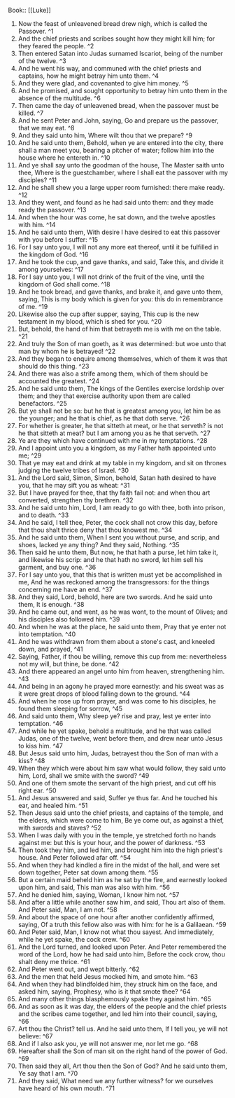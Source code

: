  Book:: [[Luke]]
 1. Now the feast of unleavened bread drew nigh, which is called the Passover. ^1
 2. And the chief priests and scribes sought how they might kill him; for they feared the people. ^2
 3. Then entered Satan into Judas surnamed Iscariot, being of the number of the twelve. ^3
 4. And he went his way, and communed with the chief priests and captains, how he might betray him unto them. ^4
 5. And they were glad, and covenanted to give him money. ^5
 6. And he promised, and sought opportunity to betray him unto them in the absence of the multitude. ^6
 7. Then came the day of unleavened bread, when the passover must be killed. ^7
 8. And he sent Peter and John, saying, Go and prepare us the passover, that we may eat. ^8
 9. And they said unto him, Where wilt thou that we prepare? ^9
 10. And he said unto them, Behold, when ye are entered into the city, there shall a man meet you, bearing a pitcher of water; follow him into the house where he entereth in. ^10
 11. And ye shall say unto the goodman of the house, The Master saith unto thee, Where is the guestchamber, where I shall eat the passover with my disciples? ^11
 12. And he shall shew you a large upper room furnished: there make ready. ^12
 13. And they went, and found as he had said unto them: and they made ready the passover. ^13
 14. And when the hour was come, he sat down, and the twelve apostles with him. ^14
 15. And he said unto them, With desire I have desired to eat this passover with you before I suffer: ^15
 16. For I say unto you, I will not any more eat thereof, until it be fulfilled in the kingdom of God. ^16
 17. And he took the cup, and gave thanks, and said, Take this, and divide it among yourselves: ^17
 18. For I say unto you, I will not drink of the fruit of the vine, until the kingdom of God shall come. ^18
 19. And he took bread, and gave thanks, and brake it, and gave unto them, saying, This is my body which is given for you: this do in remembrance of me. ^19
 20. Likewise also the cup after supper, saying, This cup is the new testament in my blood, which is shed for you. ^20
 21. But, behold, the hand of him that betrayeth me is with me on the table. ^21
 22. And truly the Son of man goeth, as it was determined: but woe unto that man by whom he is betrayed! ^22
 23. And they began to enquire among themselves, which of them it was that should do this thing. ^23
 24. And there was also a strife among them, which of them should be accounted the greatest. ^24
 25. And he said unto them, The kings of the Gentiles exercise lordship over them; and they that exercise authority upon them are called benefactors. ^25
 26. But ye shall not be so: but he that is greatest among you, let him be as the younger; and he that is chief, as he that doth serve. ^26
 27. For whether is greater, he that sitteth at meat, or he that serveth? is not he that sitteth at meat? but I am among you as he that serveth. ^27
 28. Ye are they which have continued with me in my temptations. ^28
 29. And I appoint unto you a kingdom, as my Father hath appointed unto me; ^29
 30. That ye may eat and drink at my table in my kingdom, and sit on thrones judging the twelve tribes of Israel. ^30
 31. And the Lord said, Simon, Simon, behold, Satan hath desired to have you, that he may sift you as wheat: ^31
 32. But I have prayed for thee, that thy faith fail not: and when thou art converted, strengthen thy brethren. ^32
 33. And he said unto him, Lord, I am ready to go with thee, both into prison, and to death. ^33
 34. And he said, I tell thee, Peter, the cock shall not crow this day, before that thou shalt thrice deny that thou knowest me. ^34
 35. And he said unto them, When I sent you without purse, and scrip, and shoes, lacked ye any thing? And they said, Nothing. ^35
 36. Then said he unto them, But now, he that hath a purse, let him take it, and likewise his scrip: and he that hath no sword, let him sell his garment, and buy one. ^36
 37. For I say unto you, that this that is written must yet be accomplished in me, And he was reckoned among the transgressors: for the things concerning me have an end. ^37
 38. And they said, Lord, behold, here are two swords. And he said unto them, It is enough. ^38
 39. And he came out, and went, as he was wont, to the mount of Olives; and his disciples also followed him. ^39
 40. And when he was at the place, he said unto them, Pray that ye enter not into temptation. ^40
 41. And he was withdrawn from them about a stone's cast, and kneeled down, and prayed, ^41
 42. Saying, Father, if thou be willing, remove this cup from me: nevertheless not my will, but thine, be done. ^42
 43. And there appeared an angel unto him from heaven, strengthening him. ^43
 44. And being in an agony he prayed more earnestly: and his sweat was as it were great drops of blood falling down to the ground. ^44
 45. And when he rose up from prayer, and was come to his disciples, he found them sleeping for sorrow, ^45
 46. And said unto them, Why sleep ye? rise and pray, lest ye enter into temptation. ^46
 47. And while he yet spake, behold a multitude, and he that was called Judas, one of the twelve, went before them, and drew near unto Jesus to kiss him. ^47
 48. But Jesus said unto him, Judas, betrayest thou the Son of man with a kiss? ^48
 49. When they which were about him saw what would follow, they said unto him, Lord, shall we smite with the sword? ^49
 50. And one of them smote the servant of the high priest, and cut off his right ear. ^50
 51. And Jesus answered and said, Suffer ye thus far. And he touched his ear, and healed him. ^51
 52. Then Jesus said unto the chief priests, and captains of the temple, and the elders, which were come to him, Be ye come out, as against a thief, with swords and staves? ^52
 53. When I was daily with you in the temple, ye stretched forth no hands against me: but this is your hour, and the power of darkness. ^53
 54. Then took they him, and led him, and brought him into the high priest's house. And Peter followed afar off. ^54
 55. And when they had kindled a fire in the midst of the hall, and were set down together, Peter sat down among them. ^55
 56. But a certain maid beheld him as he sat by the fire, and earnestly looked upon him, and said, This man was also with him. ^56
 57. And he denied him, saying, Woman, I know him not. ^57
 58. And after a little while another saw him, and said, Thou art also of them. And Peter said, Man, I am not. ^58
 59. And about the space of one hour after another confidently affirmed, saying, Of a truth this fellow also was with him: for he is a Galilaean. ^59
 60. And Peter said, Man, I know not what thou sayest. And immediately, while he yet spake, the cock crew. ^60
 61. And the Lord turned, and looked upon Peter. And Peter remembered the word of the Lord, how he had said unto him, Before the cock crow, thou shalt deny me thrice. ^61
 62. And Peter went out, and wept bitterly. ^62
 63. And the men that held Jesus mocked him, and smote him. ^63
 64. And when they had blindfolded him, they struck him on the face, and asked him, saying, Prophesy, who is it that smote thee? ^64
 65. And many other things blasphemously spake they against him. ^65
 66. And as soon as it was day, the elders of the people and the chief priests and the scribes came together, and led him into their council, saying, ^66
 67. Art thou the Christ? tell us. And he said unto them, If I tell you, ye will not believe: ^67
 68. And if I also ask you, ye will not answer me, nor let me go. ^68
 69. Hereafter shall the Son of man sit on the right hand of the power of God. ^69
 70. Then said they all, Art thou then the Son of God? And he said unto them, Ye say that I am. ^70
 71. And they said, What need we any further witness? for we ourselves have heard of his own mouth. ^71
